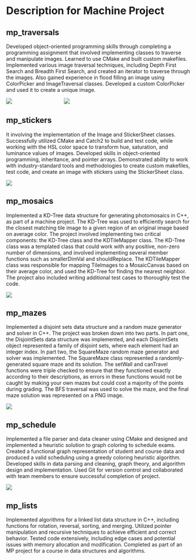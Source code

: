 # Description for Machine Project




## mp_traversals

Developed object-oriented programming skills through completing a programming assignment that involved implementing classes to traverse and manipulate images. Learned to use CMake and built custom makefiles. Implemented various image traversal techniques, including Depth First Search and Breadth First Search, and created an iterator to traverse through the images. Also gained experience in flood filling an image using ColorPicker and ImageTraversal classes. Developed a custom ColorPicker and used it to create a unique image.


[![](https://courses.engr.illinois.edu/cs225/fa2022/assets/assignments/mps/4/bfsghost.gif)](https://courses.engr.illinois.edu/cs225/fa2022/mps/traversals/)&nbsp;&nbsp;&nbsp;&nbsp;&nbsp;&nbsp;&nbsp;&nbsp;&nbsp;&nbsp;&nbsp;&nbsp;&nbsp;&nbsp;&nbsp;&nbsp;&nbsp;&nbsp;&nbsp;&nbsp;&nbsp;&nbsp;&nbsp;&nbsp;&nbsp;&nbsp;&nbsp;&nbsp;&nbsp;&nbsp;&nbsp;&nbsp;&nbsp;&nbsp;&nbsp;&nbsp;[![](https://courses.engr.illinois.edu/cs225/fa2022/assets/assignments/mps/4/dfsghost.gif)](https://courses.engr.illinois.edu/cs225/fa2022/mps/traversals/)



## mp_stickers

It involving the implementation of the Image and StickerSheet classes. Successfully utilized CMake and Catch2 to build and test code, while working with the HSL color space to transform hue, saturation, and luminance values of images. Developed skills in object-oriented programming, inheritance, and pointer arrays. Demonstrated ability to work with industry-standard tools and methodologies to create custom makefiles, test code, and create an image with stickers using the StickerSheet class.

[![](https://courses.engr.illinois.edu/cs225/fa2022/assets/assignments/mps/mp_stickers/student_artwork/1.png)](https://courses.engr.illinois.edu/cs225/fa2022/mps/stickers/)





## mp_mosaics

Implemented a KD-Tree data structure for generating photomosaics in C++, as part of a machine project. The KD-Tree was used to efficiently search for the closest matching tile image to a given region of an original image based on average color. The project involved implementing two critical components: the KD-Tree class and the KDTileMapper class. The KD-Tree class was a templated class that could work with any positive, non-zero number of dimensions, and involved implementing several member functions such as smallerDimVal and shouldReplace. The KDTileMapper class was responsible for mapping TileImages to a MosaicCanvas based on their average color, and used the KD-Tree for finding the nearest neighbor. The project also included writing additional test cases to thoroughly test the code.

[![](https://courses.engr.illinois.edu/cs225/fa2022/assets/assignments/mps/mp_mosaics/student_artwork/67.png)](https://courses.engr.illinois.edu/cs225/fa2022/mps/mosaics/)




## mp_mazes

Implemented a disjoint sets data structure and a random maze generator and solver in C++. The project was broken down into two parts. In part one, the DisjointSets data structure was implemented, and each DisjointSets object represented a family of disjoint sets, where each element had an integer index. In part two, the SquareMaze random maze generator and solver was implemented. The SquareMaze class represented a randomly-generated square maze and its solution. The setWall and canTravel functions were triple checked to ensure that they functioned exactly according to their descriptions, as errors in these functions would not be caught by making your own mazes but could cost a majority of the points during grading. The BFS traversal was used to solve the maze, and the final maze solution was represented on a PNG image.

[![](https://courses.engr.illinois.edu/cs225/fa2022/assets/assignments/mps/mp_mazes/student_artwork/21.png)](https://courses.engr.illinois.edu/cs225/fa2022/mps/mazes/)


## mp_schedule

Implemented a file parser and data cleaner using CMake and designed and implemented a heuristic solution to graph coloring to schedule exams. Created a functional graph representation of student and course data and produced a valid scheduling using a greedy coloring heuristic algorithm. Developed skills in data parsing and cleaning, graph theory, and algorithm design and implementation. Used Git for version control and collaborated with team members to ensure successful completion of project.


[![](https://courses.engr.illinois.edu/cs225/fa2022/assets/assignments/mps/mp_schedule/graph-color-examplev2.png)](https://courses.engr.illinois.edu/cs225/fa2022/mps/schedule/)


## mp_lists

Implemented algorithms for a linked list data structure in C++, including functions for rotation, reversal, sorting, and merging. Utilized pointer manipulation and recursive techniques to achieve efficient and correct behavior. Tested code extensively, including edge cases and potential issues with memory allocation and modification. Completed as part of an MP project for a course in data structures and algorithms.
